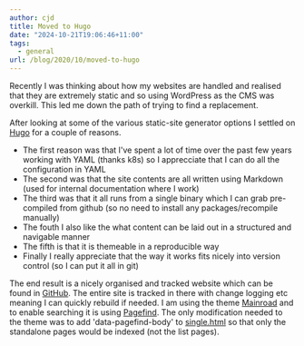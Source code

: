 ```yaml
---
author: cjd
title: Moved to Hugo
date: "2024-10-21T19:06:46+11:00"
tags:
  - general
url: /blog/2020/10/moved-to-hugo
---
```


Recently I was thinking about how my websites are handled and realised that they are extremely static and so using WordPress as the CMS was overkill.  This led me down the path of trying to find a replacement.

After looking at some of the various static-site generator options I settled on [Hugo](https://gohugo.io) for a couple of reasons.


* The first reason was that I've spent a lot of time over the past few years working with YAML (thanks k8s) so I apprecciate that I can do all the configuration in YAML
* The second was that the site contents are all written using Markdown (used for internal documentation where I work)
* The third was that it all runs from a single binary which I can grab pre-compiled from github (so no need to install any packages/recompile manually)
* The fouth I also like the what content can be laid out in a structured and navigable manner
* The fifth is that it is themeable in a reproducible way
* Finally I really appreciate that the way it works fits nicely into version control (so I can put it all in git)

The end result is a nicely organised and tracked website which can be found in [GitHub](https://github.com/cjd/adebenham-web). The entire site is tracked in there with change logging etc meaning I can quickly rebuild if needed.
I am using the theme [Mainroad](https://github.com/Vimux/Mainroad) and to enable searching it is using [Pagefind](https://pagefind.io). The only modification needed to the theme was to add 'data-pagefind-body' to [single.html](https://github.com/cjd/adebenham-web/blob/main/layouts/_default/single.html) so that only the standalone pages would be indexed (not the list pages).
